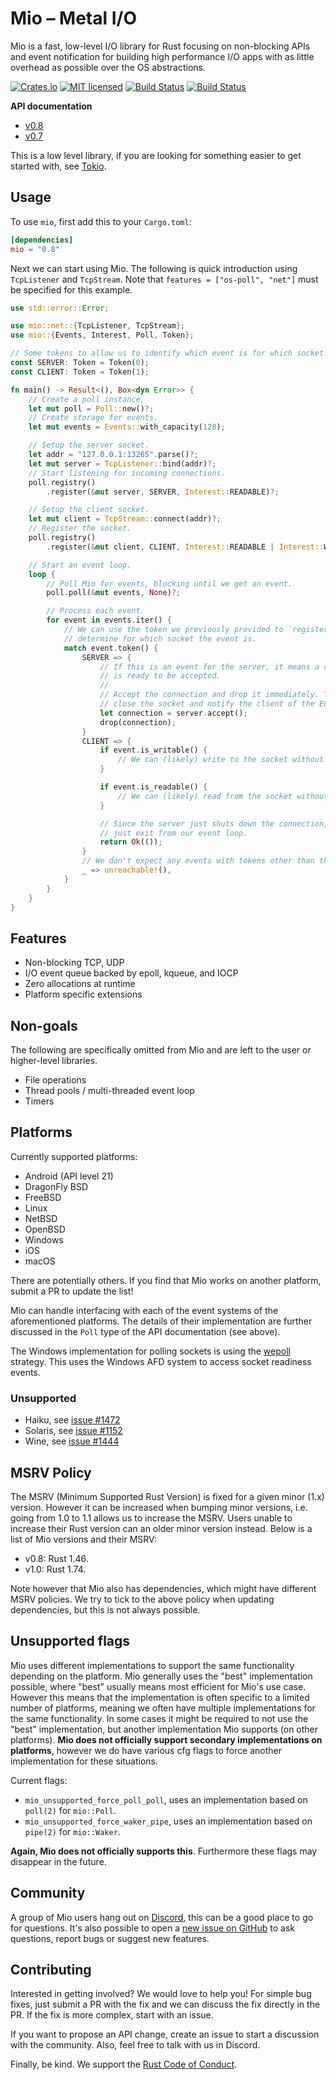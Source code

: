 # Mio – Metal I/O

Mio is a fast, low-level I/O library for Rust focusing on non-blocking APIs and
event notification for building high performance I/O apps with as little
overhead as possible over the OS abstractions.

[![Crates.io][crates-badge]][crates-url]
[![MIT licensed][mit-badge]][mit-url]
[![Build Status][actions-badge]][actions-url]
[![Build Status][cirrus-badge]][cirrus-url]

[crates-badge]: https://img.shields.io/crates/v/mio.svg
[crates-url]: https://crates.io/crates/mio
[mit-badge]: https://img.shields.io/badge/license-MIT-blue.svg
[mit-url]: LICENSE
[actions-badge]: https://github.com/tokio-rs/mio/workflows/CI/badge.svg
[actions-url]: https://github.com/tokio-rs/mio/actions?query=workflow%3ACI+branch%3Amaster
[cirrus-badge]: https://api.cirrus-ci.com/github/tokio-rs/mio.svg
[cirrus-url]: https://cirrus-ci.com/github/tokio-rs/mio

**API documentation**

* [v0.8](https://docs.rs/mio/^0.8)
* [v0.7](https://docs.rs/mio/^0.7)

This is a low level library, if you are looking for something easier to get
started with, see [Tokio](https://tokio.rs).

## Usage

To use `mio`, first add this to your `Cargo.toml`:

```toml
[dependencies]
mio = "0.8"
```

Next we can start using Mio. The following is quick introduction using
`TcpListener` and `TcpStream`. Note that `features = ["os-poll", "net"]` must be
specified for this example.

```rust
use std::error::Error;

use mio::net::{TcpListener, TcpStream};
use mio::{Events, Interest, Poll, Token};

// Some tokens to allow us to identify which event is for which socket.
const SERVER: Token = Token(0);
const CLIENT: Token = Token(1);

fn main() -> Result<(), Box<dyn Error>> {
    // Create a poll instance.
    let mut poll = Poll::new()?;
    // Create storage for events.
    let mut events = Events::with_capacity(128);

    // Setup the server socket.
    let addr = "127.0.0.1:13265".parse()?;
    let mut server = TcpListener::bind(addr)?;
    // Start listening for incoming connections.
    poll.registry()
        .register(&mut server, SERVER, Interest::READABLE)?;

    // Setup the client socket.
    let mut client = TcpStream::connect(addr)?;
    // Register the socket.
    poll.registry()
        .register(&mut client, CLIENT, Interest::READABLE | Interest::WRITABLE)?;

    // Start an event loop.
    loop {
        // Poll Mio for events, blocking until we get an event.
        poll.poll(&mut events, None)?;

        // Process each event.
        for event in events.iter() {
            // We can use the token we previously provided to `register` to
            // determine for which socket the event is.
            match event.token() {
                SERVER => {
                    // If this is an event for the server, it means a connection
                    // is ready to be accepted.
                    //
                    // Accept the connection and drop it immediately. This will
                    // close the socket and notify the client of the EOF.
                    let connection = server.accept();
                    drop(connection);
                }
                CLIENT => {
                    if event.is_writable() {
                        // We can (likely) write to the socket without blocking.
                    }

                    if event.is_readable() {
                        // We can (likely) read from the socket without blocking.
                    }

                    // Since the server just shuts down the connection, let's
                    // just exit from our event loop.
                    return Ok(());
                }
                // We don't expect any events with tokens other than those we provided.
                _ => unreachable!(),
            }
        }
    }
}
```

## Features

* Non-blocking TCP, UDP
* I/O event queue backed by epoll, kqueue, and IOCP
* Zero allocations at runtime
* Platform specific extensions

## Non-goals

The following are specifically omitted from Mio and are left to the user
or higher-level libraries.

* File operations
* Thread pools / multi-threaded event loop
* Timers

## Platforms

Currently supported platforms:

* Android (API level 21)
* DragonFly BSD
* FreeBSD
* Linux
* NetBSD
* OpenBSD
* Windows
* iOS
* macOS

There are potentially others. If you find that Mio works on another platform,
submit a PR to update the list!

Mio can handle interfacing with each of the event systems of the aforementioned
platforms. The details of their implementation are further discussed in the
`Poll` type of the API documentation (see above).

The Windows implementation for polling sockets is using the [wepoll] strategy.
This uses the Windows AFD system to access socket readiness events.

[wepoll]: https://github.com/piscisaureus/wepoll

### Unsupported

* Haiku, see [issue #1472]
* Solaris, see [issue #1152]
* Wine, see [issue #1444]

[issue #1472]: https://github.com/tokio-rs/mio/issues/1472
[issue #1152]: https://github.com/tokio-rs/mio/issues/1152
[issue #1444]: https://github.com/tokio-rs/mio/issues/1444

## MSRV Policy

The MSRV (Minimum Supported Rust Version) is fixed for a given minor (1.x)
version. However it can be increased when bumping minor versions, i.e. going
from 1.0 to 1.1 allows us to increase the MSRV. Users unable to increase their
Rust version can an older minor version instead. Below is a list of Mio versions
and their MSRV:

 * v0.8: Rust 1.46.
 * v1.0: Rust 1.74.

Note however that Mio also has dependencies, which might have different MSRV
policies. We try to tick to the above policy when updating dependencies, but
this is not always possible.

## Unsupported flags

Mio uses different implementations to support the same functionality depending
on the platform. Mio generally uses the "best" implementation possible, where
"best" usually means most efficient for Mio's use case. However this means that
the implementation is often specific to a limited number of platforms, meaning
we often have multiple implementations for the same functionality. In some cases
it might be required to not use the "best" implementation, but another
implementation Mio supports (on other platforms). **Mio does not officially
support secondary implementations on platforms**, however we do have various cfg
flags to force another implementation for these situations.

Current flags:
 * `mio_unsupported_force_poll_poll`, uses an implementation based on `poll(2)`
   for `mio::Poll`.
 * `mio_unsupported_force_waker_pipe`, uses an implementation based on `pipe(2)`
   for `mio::Waker`.

**Again, Mio does not officially supports this**. Furthermore these flags may
disappear in the future.

## Community

A group of Mio users hang out on [Discord], this can be a good place to go for
questions. It's also possible to open a [new issue on GitHub] to ask questions,
report bugs or suggest new features.

[Discord]: https://discord.gg/tokio
[new issue on GitHub]: https://github.com/tokio-rs/mio/issues/new

## Contributing

Interested in getting involved? We would love to help you! For simple
bug fixes, just submit a PR with the fix and we can discuss the fix
directly in the PR. If the fix is more complex, start with an issue.

If you want to propose an API change, create an issue to start a
discussion with the community. Also, feel free to talk with us in Discord.

Finally, be kind. We support the [Rust Code of Conduct](https://www.rust-lang.org/policies/code-of-conduct).
